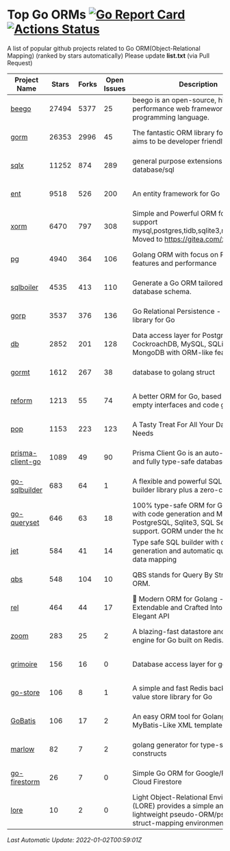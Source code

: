 # Top Go ORMs [![Go Report Card](https://goreportcard.com/badge/github.com/d-tsuji/awesome-go-orms)](https://goreportcard.com/report/github.com/d-tsuji/awesome-go-orms) [![Actions Status](https://github.com/d-tsuji/awesome-go-orms/workflows/CI/badge.svg)](https://github.com/d-tsuji/awesome-go-orms/actions)
A list of popular github projects related to Go ORM(Object-Relational Mapping) (ranked by stars automatically)
Please update **list.txt** (via Pull Request)

| Project Name | Stars | Forks | Open Issues | Description | Last Update |
| ------------ | ----- | ----- | ----------- | ----------- | ----------- |
| [beego](https://github.com/beego/beego) | 27494 | 5377 | 25 | beego is an open-source, high-performance web framework for the Go programming language. | 2022-01-01 14:14:32 |
| [gorm](https://github.com/go-gorm/gorm) | 26353 | 2996 | 45 | The fantastic ORM library for Golang, aims to be developer friendly | 2022-01-01 20:52:35 |
| [sqlx](https://github.com/jmoiron/sqlx) | 11252 | 874 | 289 | general purpose extensions to golang's database/sql | 2022-01-02 00:44:32 |
| [ent](https://github.com/ent/ent) | 9518 | 526 | 200 | An entity framework for Go | 2022-01-01 19:00:31 |
| [xorm](https://github.com/go-xorm/xorm) | 6470 | 797 | 308 | Simple and Powerful ORM for Go, support mysql,postgres,tidb,sqlite3,mssql,oracle, Moved to https://gitea.com/xorm/xorm | 2022-01-01 04:40:04 |
| [pg](https://github.com/go-pg/pg) | 4940 | 364 | 106 | Golang ORM with focus on PostgreSQL features and performance | 2022-01-01 20:51:30 |
| [sqlboiler](https://github.com/volatiletech/sqlboiler) | 4535 | 413 | 110 | Generate a Go ORM tailored to your database schema. | 2022-01-01 20:34:38 |
| [gorp](https://github.com/go-gorp/gorp) | 3537 | 376 | 136 | Go Relational Persistence - an ORM-ish library for Go | 2021-12-31 03:43:38 |
| [db](https://github.com/upper/db) | 2852 | 201 | 128 | Data access layer for PostgreSQL, CockroachDB, MySQL, SQLite and MongoDB with ORM-like features. | 2022-01-01 21:47:28 |
| [gormt](https://github.com/xxjwxc/gormt) | 1612 | 267 | 38 | database to golang struct | 2022-01-01 10:41:06 |
| [reform](https://github.com/go-reform/reform) | 1213 | 55 | 74 | A better ORM for Go, based on non-empty interfaces and code generation. | 2021-12-26 06:09:36 |
| [pop](https://github.com/gobuffalo/pop) | 1153 | 223 | 123 | A Tasty Treat For All Your Database Needs | 2021-12-30 01:34:32 |
| [prisma-client-go](https://github.com/prisma/prisma-client-go) | 1089 | 49 | 90 | Prisma Client Go is an auto-generated and fully type-safe database client | 2021-12-31 14:40:05 |
| [go-sqlbuilder](https://github.com/huandu/go-sqlbuilder) | 683 | 64 | 1 | A flexible and powerful SQL string builder library plus a zero-config ORM. | 2021-12-31 03:03:46 |
| [go-queryset](https://github.com/jirfag/go-queryset) | 646 | 63 | 18 | 100% type-safe ORM for Go (Golang) with code generation and MySQL, PostgreSQL, Sqlite3, SQL Server support. GORM under the hood. | 2022-01-01 19:21:06 |
| [jet](https://github.com/go-jet/jet) | 584 | 41 | 14 | Type safe SQL builder with code generation and automatic query result data mapping | 2021-12-31 18:16:44 |
| [qbs](https://github.com/coocood/qbs) | 548 | 104 | 10 | QBS stands for Query By Struct. A Go ORM. | 2021-09-18 08:26:02 |
| [rel](https://github.com/go-rel/rel) | 464 | 44 | 17 | :gem: Modern ORM for Golang - Testable, Extendable and Crafted Into a Clean and Elegant API | 2021-12-29 10:04:13 |
| [zoom](https://github.com/albrow/zoom) | 283 | 25 | 2 | A blazing-fast datastore and querying engine for Go built on Redis. | 2021-12-05 23:22:17 |
| [grimoire](https://github.com/Fs02/grimoire) | 156 | 16 | 0 | Database access layer for golang | 2021-11-30 19:23:23 |
| [go-store](https://github.com/gosuri/go-store) | 106 | 8 | 1 | A simple and fast Redis backed key-value store library for Go | 2021-12-13 20:34:50 |
| [GoBatis](https://github.com/runner-mei/GoBatis) | 106 | 17 | 2 | An easy ORM tool for Golang, support MyBatis-Like XML template SQL | 2021-12-31 07:55:35 |
| [marlow](https://github.com/dadleyy/marlow) | 82 | 7 | 2 | golang generator for type-safe sql api constructs | 2021-09-29 00:13:39 |
| [go-firestorm](https://github.com/jschoedt/go-firestorm) | 26 | 7 | 0 | Simple Go ORM for Google/Firebase Cloud Firestore | 2021-12-13 23:52:09 |
| [lore](https://github.com/abrahambotros/lore) | 10 | 2 | 0 | Light Object-Relational Environment (LORE) provides a simple and lightweight pseudo-ORM/pseudo-struct-mapping environment for Go | 2021-10-12 08:51:16 |

*Last Automatic Update: 2022-01-02T00:59:01Z*